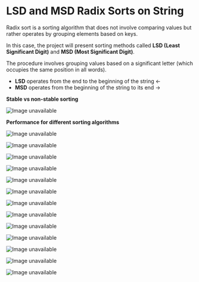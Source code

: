 # LSD and MSD Radix Sorts on String

Radix sort is a sorting algorithm that does not involve comparing values but rather operates by grouping elements based on keys.

In this case, the project will present sorting methods called **LSD (Least Significant Digit)** and **MSD (Most Significant Digit)**.

The procedure involves grouping values based on a significant letter (which occupies the same position in all words).

- **LSD** operates from the end to the beginning of the string ←
- **MSD** operates from the beginning of the string to its end →

**Stable vs non-stable sorting**

![Image unavailable](./photos/Stack_exchange%20example%20on%20Stable%20Sort.png)

**Performance for different sorting algorithms**

![Image unavailable](./photos/Space%20and%20time%20comparison.png)

![Image unavailable](./photos/RadixSortComplexity.jpg)

![Image unavailable](./photos/Pseudocode-Source-Wikipedia.png)

![Image unavailable](./photos/Key%20indexed%20counting%20code.png)

![Image unavailable](./photos/LSD-MSD%20example%20(Taken%20and%20modified%20from%20Code%20Worm).png)

![Image unavailable](./photos/Counting%20sort%204.png)

![Image unavailable](./photos/Counting%20sort%203.png)

![Image unavailable](./photos/Counting%20sort%202.png)

![Image unavailable](./photos/Counting%20sort%201.png)

![Image unavailable](./photos/Complexity%20comparison.png)

![Image unavailable](./photos/Algorithms-4th-edition-Robert-Sedgewick-and-Kevin-Wayne%20MSD.png)

![Image unavailable](./photos/Algorithms-4th-edition-Robert-Sedgewick-and-Kevin-Wayne%20LSD.png)

![Image unavailable](./photos/Algorithm%20complexity.png)

